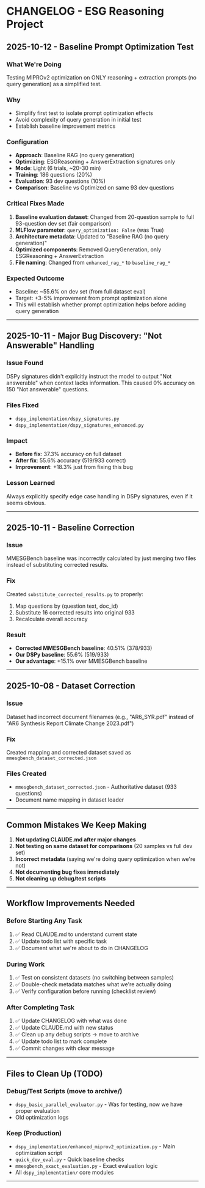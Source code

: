 # CHANGELOG - ESG Reasoning Project

## 2025-10-12 - Baseline Prompt Optimization Test

### What We're Doing
Testing MIPROv2 optimization on ONLY reasoning + extraction prompts (no query generation) as a simplified test.

### Why
- Simplify first test to isolate prompt optimization effects
- Avoid complexity of query generation in initial test
- Establish baseline improvement metrics

### Configuration
- **Approach**: Baseline RAG (no query generation)
- **Optimizing**: ESGReasoning + AnswerExtraction signatures only
- **Mode**: Light (6 trials, ~20-30 min)
- **Training**: 186 questions (20%)
- **Evaluation**: 93 dev questions (10%)
- **Comparison**: Baseline vs Optimized on same 93 dev questions

### Critical Fixes Made
1. **Baseline evaluation dataset**: Changed from 20-question sample to full 93-question dev set (fair comparison)
2. **MLFlow parameter**: `query_optimization: False` (was True)
3. **Architecture metadata**: Updated to "Baseline RAG (no query generation)"
4. **Optimized components**: Removed QueryGeneration, only ESGReasoning + AnswerExtraction
5. **File naming**: Changed from `enhanced_rag_*` to `baseline_rag_*`

### Expected Outcome
- Baseline: ~55.6% on dev set (from full dataset eval)
- Target: +3-5% improvement from prompt optimization alone
- This will establish whether prompt optimization helps before adding query generation

---

## 2025-10-11 - Major Bug Discovery: "Not Answerable" Handling

### Issue Found
DSPy signatures didn't explicitly instruct the model to output "Not answerable" when context lacks information. This caused 0% accuracy on 150 "Not answerable" questions.

### Files Fixed
- `dspy_implementation/dspy_signatures.py`
- `dspy_implementation/dspy_signatures_enhanced.py`

### Impact
- **Before fix**: 37.3% accuracy on full dataset
- **After fix**: 55.6% accuracy (519/933 correct)
- **Improvement**: +18.3% just from fixing this bug

### Lesson Learned
Always explicitly specify edge case handling in DSPy signatures, even if it seems obvious.

---

## 2025-10-11 - Baseline Correction

### Issue
MMESGBench baseline was incorrectly calculated by just merging two files instead of substituting corrected results.

### Fix
Created `substitute_corrected_results.py` to properly:
1. Map questions by (question text, doc_id)
2. Substitute 16 corrected results into original 933
3. Recalculate overall accuracy

### Result
- **Corrected MMESGBench baseline**: 40.51% (378/933)
- **Our DSPy baseline**: 55.6% (519/933)
- **Our advantage**: +15.1% over MMESGBench baseline

---

## 2025-10-08 - Dataset Correction

### Issue
Dataset had incorrect document filenames (e.g., "AR6_SYR.pdf" instead of "AR6 Synthesis Report Climate Change 2023.pdf")

### Fix
Created mapping and corrected dataset saved as `mmesgbench_dataset_corrected.json`

### Files Created
- `mmesgbench_dataset_corrected.json` - Authoritative dataset (933 questions)
- Document name mapping in dataset loader

---

## Common Mistakes We Keep Making

1. **Not updating CLAUDE.md after major changes**
2. **Not testing on same dataset for comparisons** (20 samples vs full dev set)
3. **Incorrect metadata** (saying we're doing query optimization when we're not)
4. **Not documenting bug fixes immediately**
5. **Not cleaning up debug/test scripts**

---

## Workflow Improvements Needed

### Before Starting Any Task
1. ✅ Read CLAUDE.md to understand current state
2. ✅ Update todo list with specific task
3. ✅ Document what we're about to do in CHANGELOG

### During Work
1. ✅ Test on consistent datasets (no switching between samples)
2. ✅ Double-check metadata matches what we're actually doing
3. ✅ Verify configuration before running (checklist review)

### After Completing Task
1. ✅ Update CHANGELOG with what was done
2. ✅ Update CLAUDE.md with new status
3. ✅ Clean up any debug scripts → move to archive
4. ✅ Update todo list to mark complete
5. ✅ Commit changes with clear message

---

## Files to Clean Up (TODO)

### Debug/Test Scripts (move to archive/)
- `dspy_basic_parallel_evaluator.py` - Was for testing, now we have proper evaluation
- Old optimization logs

### Keep (Production)
- `dspy_implementation/enhanced_miprov2_optimization.py` - Main optimization script
- `quick_dev_eval.py` - Quick baseline checks
- `mmesgbench_exact_evaluation.py` - Exact evaluation logic
- All `dspy_implementation/` core modules

---
